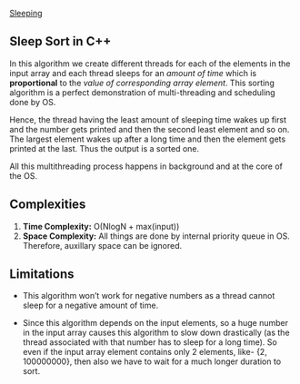 [Sleeping](https://media.tenor.com/images/d5f82742a3331e777fc302db2fc80c7d/tenor.gif)
## Sleep Sort in C++ 
In this algorithm we create different threads for each of the elements in the input array and each thread sleeps for an *amount of time* which is **proportional** to the *value of corresponding array element*. This sorting algorithm is a perfect demonstration of multi-threading and scheduling done by OS.

Hence, the thread having the least amount of sleeping time wakes up first and the number gets printed and then the second least element and so on. The largest element wakes up after a long time and then the element gets printed at the last. Thus the output is a sorted one.

All this multithreading process happens in background and at the core of the OS.

## Complexities
1. **Time Complexity:** O(NlogN + max(input))
2. **Space Complexity:** All things are done by internal priority queue in OS. Therefore, auxillary space can be ignored.

## Limitations
* This algorithm won’t work for negative numbers as a thread cannot sleep for a negative amount of time.
    
* Since this algorithm depends on the input elements, so a huge number in the input array causes this algorithm to slow down drastically (as the thread associated with that number has to sleep for a long time). So even if the input array element contains only 2 elements, like- {2, 100000000}, then also we have to wait for a much longer duration to sort.
